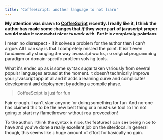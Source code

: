```yaml
---
title: 'CoffeeScript: another language to not learn'
---
```


**My attention was drawn to [CoffeeScript](http://jashkenas.github.com/coffee-script/) recently. I really like it, I think the author has made some changes that *if* they were part of javascript proper would make it somewhat nicer to work with. But it is completely pointless.**

I mean no disrespect - if it solves a problem for the author then I can't argue. All I can say is that I completely missed the point. It isn't even fundamentally changing the way javascript works, no original programming paradigm or domain-specifc problem solving tools.

What it's ended up as is some syntax sugar taken variously from several popular languages around at the moment. It doesn't technically improve your javascript app at all and it adds a learning curve and complicates development and deployment by adding a compile phase.

> CoffeeScript is just for fun

Fair enough. I can't slam anyone for doing something for fun. And no-one has claimed this to be the new best thing or a must-use tool so I'm not going to start my flamethrower without real provocation!

To the author: I think the syntax is nice, the features I can see being nice to have and you've done a really excellent job on the site/docs. In general though, this seems like a huge amount of effort for basically no gain.